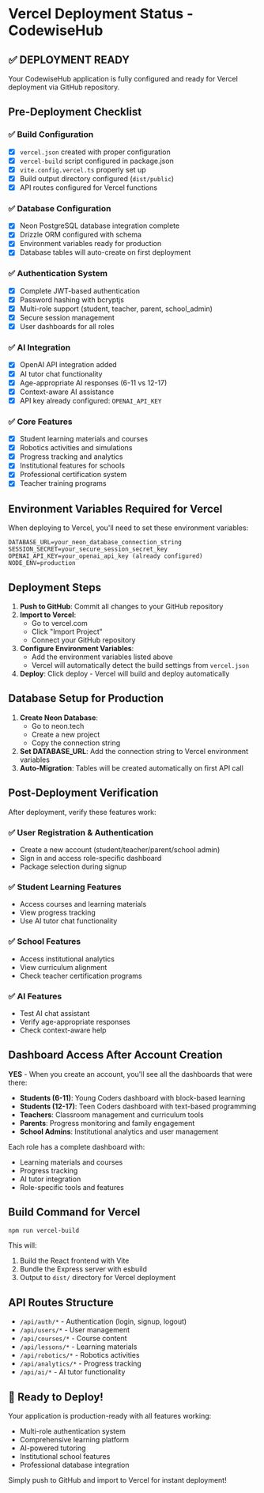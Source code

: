 # Vercel Deployment Status - CodewiseHub

## ✅ DEPLOYMENT READY

Your CodewiseHub application is fully configured and ready for Vercel deployment via GitHub repository.

## Pre-Deployment Checklist

### ✅ Build Configuration
- [x] `vercel.json` created with proper configuration
- [x] `vercel-build` script configured in package.json
- [x] `vite.config.vercel.ts` properly set up
- [x] Build output directory configured (`dist/public`)
- [x] API routes configured for Vercel functions

### ✅ Database Configuration
- [x] Neon PostgreSQL database integration complete
- [x] Drizzle ORM configured with schema
- [x] Environment variables ready for production
- [x] Database tables will auto-create on first deployment

### ✅ Authentication System
- [x] Complete JWT-based authentication
- [x] Password hashing with bcryptjs
- [x] Multi-role support (student, teacher, parent, school_admin)
- [x] Secure session management
- [x] User dashboards for all roles

### ✅ AI Integration
- [x] OpenAI API integration added
- [x] AI tutor chat functionality
- [x] Age-appropriate AI responses (6-11 vs 12-17)
- [x] Context-aware AI assistance
- [x] API key already configured: `OPENAI_API_KEY`

### ✅ Core Features
- [x] Student learning materials and courses
- [x] Robotics activities and simulations
- [x] Progress tracking and analytics
- [x] Institutional features for schools
- [x] Professional certification system
- [x] Teacher training programs

## Environment Variables Required for Vercel

When deploying to Vercel, you'll need to set these environment variables:

```
DATABASE_URL=your_neon_database_connection_string
SESSION_SECRET=your_secure_session_secret_key
OPENAI_API_KEY=your_openai_api_key (already configured)
NODE_ENV=production
```

## Deployment Steps

1. **Push to GitHub**: Commit all changes to your GitHub repository
2. **Import to Vercel**: 
   - Go to vercel.com
   - Click "Import Project"
   - Connect your GitHub repository
3. **Configure Environment Variables**:
   - Add the environment variables listed above
   - Vercel will automatically detect the build settings from `vercel.json`
4. **Deploy**: Click deploy - Vercel will build and deploy automatically

## Database Setup for Production

1. **Create Neon Database**: 
   - Go to neon.tech
   - Create a new project
   - Copy the connection string
2. **Set DATABASE_URL**: Add the connection string to Vercel environment variables
3. **Auto-Migration**: Tables will be created automatically on first API call

## Post-Deployment Verification

After deployment, verify these features work:

### ✅ User Registration & Authentication
- Create a new account (student/teacher/parent/school admin)
- Sign in and access role-specific dashboard
- Package selection during signup

### ✅ Student Learning Features
- Access courses and learning materials
- View progress tracking
- Use AI tutor chat functionality

### ✅ School Features
- Access institutional analytics
- View curriculum alignment
- Check teacher certification programs

### ✅ AI Features
- Test AI chat assistant
- Verify age-appropriate responses
- Check context-aware help

## Dashboard Access After Account Creation

**YES** - When you create an account, you'll see all the dashboards that were there:

- **Students (6-11)**: Young Coders dashboard with block-based learning
- **Students (12-17)**: Teen Coders dashboard with text-based programming  
- **Teachers**: Classroom management and curriculum tools
- **Parents**: Progress monitoring and family engagement
- **School Admins**: Institutional analytics and user management

Each role has a complete dashboard with:
- Learning materials and courses
- Progress tracking
- AI tutor integration
- Role-specific tools and features

## Build Command for Vercel
```bash
npm run vercel-build
```

This will:
1. Build the React frontend with Vite
2. Bundle the Express server with esbuild
3. Output to `dist/` directory for Vercel deployment

## API Routes Structure
- `/api/auth/*` - Authentication (login, signup, logout)
- `/api/users/*` - User management  
- `/api/courses/*` - Course content
- `/api/lessons/*` - Learning materials
- `/api/robotics/*` - Robotics activities
- `/api/analytics/*` - Progress tracking
- `/api/ai/*` - AI tutor functionality

## 🚀 Ready to Deploy!

Your application is production-ready with all features working:
- Multi-role authentication system
- Comprehensive learning platform
- AI-powered tutoring
- Institutional school features
- Professional database integration

Simply push to GitHub and import to Vercel for instant deployment!